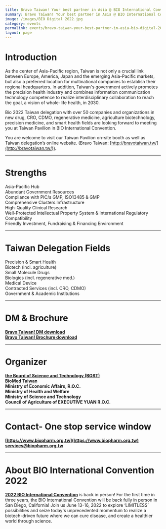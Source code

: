 ```yaml
---
title: Bravo Taiwan! Your best partner in Asia @ BIO International Convention 2022
summary: Bravo Taiwan! Your best partner in Asia @ BIO International Convention 2022
image: /images/BIO Digital 2022.jpg
category: events
permalink: events/bravo-taiwan-your-best-partner-in-asia-bio-digital-2022/
layout: page
---
```


# **Introduction**
As the center of Asia-Pacific region, Taiwan is not only a crucial link between Europe, America, Japan and the emerging Asia-Pacific markets, but also a preferred location for multinational companies to establish their regional headquarters. In addition, Taiwan's government actively promotes the precision health industry and combines information communication technology competence to realize interdisciplinary collaboration to reach the goal, a vision of whole-life health, in 2030.

Bio 2022 Taiwan delegation with over 50 companies and organizations in new drug, CRO, CDMO, regenerative medicine, agriculture biotechnology, precision medicine, and smart health fields are looking forward to meeting you at Taiwan Pavilion in BIO International Convention. 

You are welcome to visit our Taiwan Pavilion on-site booth as well as Taiwan delegation’s online website. (Bravo Taiwan: [http://bravotaiwan.tw/](http://bravotaiwan.tw/)).

---

# **Strengths**
Asia-Pacific Hub 
<br/>
Abundant Government Resources
<br/>
Compliance with PIC/s GMP, ISO13485 & GMP
<br/>
Comprehensive Clusters Infrastructure
<br/>
High-Quality Clinical Research
<br/>
Well-Protected Intellectual Property System & International Regulatory Compatibility
<br/>
Friendly Investment, Fundraising & Financing Environment

---

# **Taiwan Delegation Fields**
Precision & Smart Health
<br/>
Biotech (incl. agriculture)
<br/>
Small Molecule Drugs
<br/>
Biologics (incl. regenerative med.)
<br/>
Medical Device
<br/>
Contracted Services (incl. CRO, CDMO)
<br/>
Government & Academic Institutions

---

# **DM & Brochure**
**[Bravo Taiwan! DM download](https://www.bravotaiwan.tw/images/dm_download1.pdf)**
<br/>
**[Bravo Taiwan! Brochure download](https://www.bravotaiwan.tw/images/Brochure_download.pdf)**

---

# **Organizer**
**[the Board of Science and Technology (BOST)](https://bost.ey.gov.tw/)**   
**[BioMed Taiwan](https://bio.taiwan.gov.tw/index.html)**
<br/>
**Ministry of Economic Affairs, R.O.C.**
<br/>
**Ministry of Health and Welfare**
<br/>
**Ministry of Science and Technology**
<br/>
**Council of Agriculture of EXECUTIVE YUAN R.O.C.**

---

# **Contact- One stop service window**

**[https://www.biopharm.org.tw](https://www.biopharm.org.tw)** 
<br/>
**[services@biopharm.org.tw](mailto:services@biopharm.org.tw)**  

---

# **About BIO International Convention 2022**
**[2022 BIO International Convention](https://www.bio.org/events/bio-international-convention)** is back in person!
For the first time in three years, the BIO International Convention will be back fully in person in San Diego, California! Join us June 13-16, 2022 to explore ‘LIMITLESS’ possibilities and seize today's unprecedented momentum to realize a biotech-driven future where we can cure disease, and create a healthier world through science.
